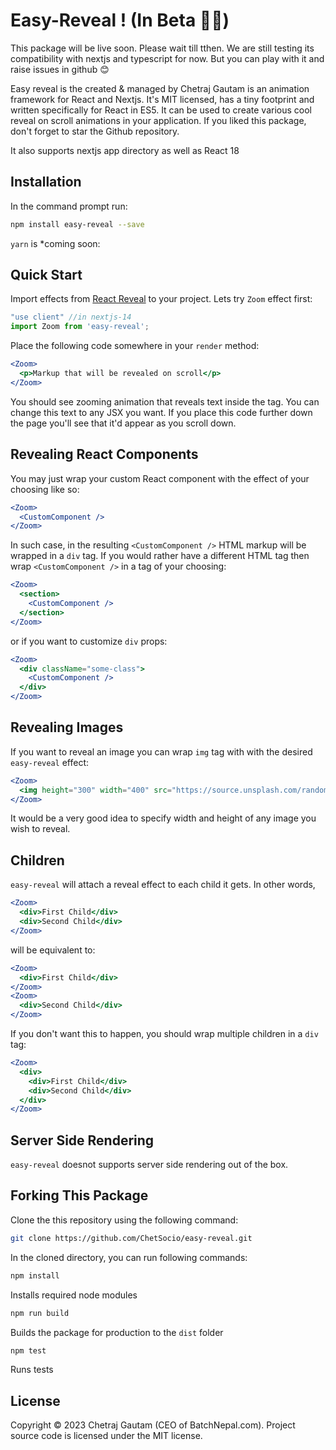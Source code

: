 # Easy-Reveal ! (In Beta 🚀🚀)

This package will be live soon. Please wait till tthen. We are still testing its compatibility with
 nextjs and typescript for now.  But you can play with it and raise issues in github 😊

Easy reveal is the created & managed by Chetraj Gautam is an animation framework for React and Nextjs. It's MIT licensed, has a tiny footprint and written specifically for React in ES5. It can be used to create various cool reveal on scroll animations in your application. If you liked this package, don't forget to star the Github repository. 

It also supports nextjs app directory as well as React 18

## Installation

In the command prompt run:

```sh
npm install easy-reveal --save
```

`yarn` is *coming soon: 



## Quick Start

Import effects from [React Reveal](https://www.npmjs.com/package/easy-reveal) to your project. Lets try `Zoom` effect first:

```javascript
"use client" //in nextjs-14
import Zoom from 'easy-reveal';
```

Place the following code somewhere in your `render` method: 

```jsx
<Zoom>
  <p>Markup that will be revealed on scroll</p>
</Zoom>
```

You should see zooming animation that reveals text inside the tag. You can change this text to any JSX you want. If you place this code further down the page you'll see that it'd appear as you scroll down.

## Revealing React Components

You may just wrap your custom React component with the effect of your choosing like so:

```jsx
<Zoom>  
  <CustomComponent />
</Zoom>
```

In such case, in the resulting `<CustomComponent />` HTML markup will be wrapped in a `div` tag. If you would rather have a different HTML tag then wrap `<CustomComponent />` in a tag of your choosing:

```jsx
<Zoom>
  <section>
    <CustomComponent />   
  </section>
</Zoom>
```

or if you want to customize `div` props:

```jsx
<Zoom>
  <div className="some-class">
    <CustomComponent />   
  </div>
</Zoom>
```

## Revealing Images

If you want to reveal an image you can wrap `img` tag with with the desired `easy-reveal` effect:

```jsx
<Zoom>
  <img height="300" width="400" src="https://source.unsplash.com/random/300x400" />
</Zoom>
```

It would be a very good idea to specify width and height of any image you wish to reveal.

## Children

`easy-reveal` will attach a reveal effect to each child it gets. In other words,

```jsx
<Zoom>
  <div>First Child</div>
  <div>Second Child</div>
</Zoom>
```

will be equivalent to:

```jsx
<Zoom>
  <div>First Child</div>
</Zoom>
<Zoom>
  <div>Second Child</div>
</Zoom>  
```

If you don't want this to happen, you should wrap multiple children in a `div` tag:

```jsx
<Zoom>
  <div>
    <div>First Child</div>
    <div>Second Child</div>
  </div>
</Zoom>
```


## Server Side Rendering

`easy-reveal` doesnot supports server side rendering out of the box.  
## Forking This Package

Clone the this repository using the following command:

```sh
git clone https://github.com/ChetSocio/easy-reveal.git
```

In the cloned directory, you can run following commands:

```sh
npm install
```

Installs required node modules

```sh
npm run build
```

Builds the package for production to the `dist` folder

```sh
npm test
```

Runs tests

## License

Copyright © 2023 Chetraj Gautam (CEO of BatchNepal.com). Project source code is licensed under the MIT license.
